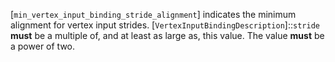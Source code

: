 [`min_vertex_input_binding_stride_alignment`] indicates the minimum
alignment for vertex input strides.
[`VertexInputBindingDescription`]::`stride` **must**  be a multiple
of, and at least as large as, this value.
The value  **must**  be a power of two.